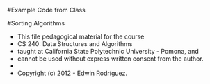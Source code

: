 #Example Code from Class

#Sorting Algorithms


 * This file pedagogical material for the course
 * CS 240: Data Structures and Algorithms
 * taught at California State Polytechnic University - Pomona, and
 * cannot be used without express written consent from the author.
 * 
 * Copyright (c) 2012 - Edwin Rodr&iacute;guez.
